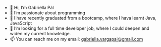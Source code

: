 - 👋 Hi, I’m Gabriella Pál
- 👀 I’m passionate about programming
- 🌱 I have recently graduated from a bootcamp, where I hava learnt Java, JavaScript
- 💞️ I’m looking for a full time developer job, where I could deepen and widen my current knowledge.
- 📫 You can reach me on my email: gabriella.vargapal@gmail.com

<!---
gabip86/gabip86 is a ✨ special ✨ repository because its `README.md` (this file) appears on your GitHub profile.
You can click the Preview link to take a look at your changes.
--->

